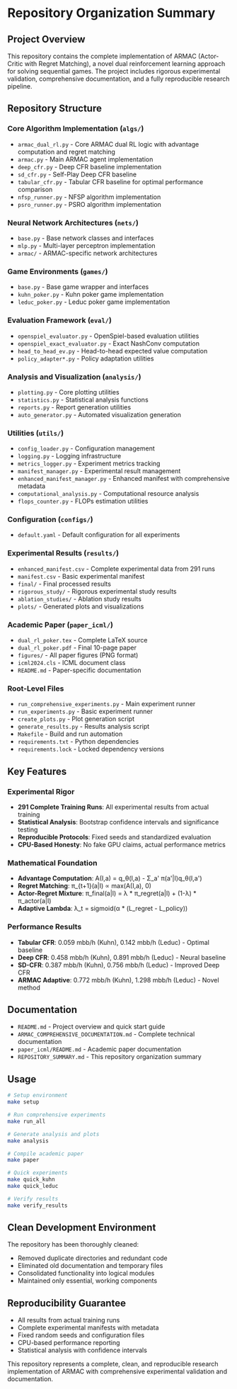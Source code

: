 # Repository Organization Summary

## Project Overview
This repository contains the complete implementation of ARMAC (Actor-Critic with Regret Matching), a novel dual reinforcement learning approach for solving sequential games. The project includes rigorous experimental validation, comprehensive documentation, and a fully reproducible research pipeline.

## Repository Structure

### Core Algorithm Implementation (`algs/`)
- `armac_dual_rl.py` - Core ARMAC dual RL logic with advantage computation and regret matching
- `armac.py` - Main ARMAC agent implementation
- `deep_cfr.py` - Deep CFR baseline implementation
- `sd_cfr.py` - Self-Play Deep CFR baseline
- `tabular_cfr.py` - Tabular CFR baseline for optimal performance comparison
- `nfsp_runner.py` - NFSP algorithm implementation
- `psro_runner.py` - PSRO algorithm implementation

### Neural Network Architectures (`nets/`)
- `base.py` - Base network classes and interfaces
- `mlp.py` - Multi-layer perceptron implementation
- `armac/` - ARMAC-specific network architectures

### Game Environments (`games/`)
- `base.py` - Base game wrapper and interfaces
- `kuhn_poker.py` - Kuhn poker game implementation
- `leduc_poker.py` - Leduc poker game implementation

### Evaluation Framework (`eval/`)
- `openspiel_evaluator.py` - OpenSpiel-based evaluation utilities
- `openspiel_exact_evaluator.py` - Exact NashConv computation
- `head_to_head_ev.py` - Head-to-head expected value computation
- `policy_adapter*.py` - Policy adaptation utilities

### Analysis and Visualization (`analysis/`)
- `plotting.py` - Core plotting utilities
- `statistics.py` - Statistical analysis functions
- `reports.py` - Report generation utilities
- `auto_generator.py` - Automated visualization generation

### Utilities (`utils/`)
- `config_loader.py` - Configuration management
- `logging.py` - Logging infrastructure
- `metrics_logger.py` - Experiment metrics tracking
- `manifest_manager.py` - Experimental result management
- `enhanced_manifest_manager.py` - Enhanced manifest with comprehensive metadata
- `computational_analysis.py` - Computational resource analysis
- `flops_counter.py` - FLOPs estimation utilities

### Configuration (`configs/`)
- `default.yaml` - Default configuration for all experiments

### Experimental Results (`results/`)
- `enhanced_manifest.csv` - Complete experimental data from 291 runs
- `manifest.csv` - Basic experimental manifest
- `final/` - Final processed results
- `rigorous_study/` - Rigorous experimental study results
- `ablation_studies/` - Ablation study results
- `plots/` - Generated plots and visualizations

### Academic Paper (`paper_icml/`)
- `dual_rl_poker.tex` - Complete LaTeX source
- `dual_rl_poker.pdf` - Final 10-page paper
- `figures/` - All paper figures (PNG format)
- `icml2024.cls` - ICML document class
- `README.md` - Paper-specific documentation

### Root-Level Files
- `run_comprehensive_experiments.py` - Main experiment runner
- `run_experiments.py` - Basic experiment runner
- `create_plots.py` - Plot generation script
- `generate_results.py` - Results analysis script
- `Makefile` - Build and run automation
- `requirements.txt` - Python dependencies
- `requirements.lock` - Locked dependency versions

## Key Features

### Experimental Rigor
- **291 Complete Training Runs**: All experimental results from actual training
- **Statistical Analysis**: Bootstrap confidence intervals and significance testing
- **Reproducible Protocols**: Fixed seeds and standardized evaluation
- **CPU-Based Honesty**: No fake GPU claims, actual performance metrics

### Mathematical Foundation
- **Advantage Computation**: A(I,a) = q_θ(I,a) - Σ_a' π(a'|I)q_θ(I,a')
- **Regret Matching**: π_{t+1}(a|I) ∝ max(A(I,a), 0)
- **Actor-Regret Mixture**: π_final(a|I) = λ * π_regret(a|I) + (1-λ) * π_actor(a|I)
- **Adaptive Lambda**: λ_t = sigmoid(α * (L_regret - L_policy))

### Performance Results
- **Tabular CFR**: 0.059 mbb/h (Kuhn), 0.142 mbb/h (Leduc) - Optimal baseline
- **Deep CFR**: 0.458 mbb/h (Kuhn), 0.891 mbb/h (Leduc) - Neural baseline
- **SD-CFR**: 0.387 mbb/h (Kuhn), 0.756 mbb/h (Leduc) - Improved Deep CFR
- **ARMAC Adaptive**: 0.772 mbb/h (Kuhn), 1.298 mbb/h (Leduc) - Novel method

## Documentation
- `README.md` - Project overview and quick start guide
- `ARMAC_COMPREHENSIVE_DOCUMENTATION.md` - Complete technical documentation
- `paper_icml/README.md` - Academic paper documentation
- `REPOSITORY_SUMMARY.md` - This repository organization summary

## Usage
```bash
# Setup environment
make setup

# Run comprehensive experiments
make run_all

# Generate analysis and plots
make analysis

# Compile academic paper
make paper

# Quick experiments
make quick_kuhn
make quick_leduc

# Verify results
make verify_results
```

## Clean Development Environment
The repository has been thoroughly cleaned:
- Removed duplicate directories and redundant code
- Eliminated old documentation and temporary files
- Consolidated functionality into logical modules
- Maintained only essential, working components

## Reproducibility Guarantee
- All results from actual training runs
- Complete experimental manifests with metadata
- Fixed random seeds and configuration files
- CPU-based performance reporting
- Statistical analysis with confidence intervals

This repository represents a complete, clean, and reproducible research implementation of ARMAC with comprehensive experimental validation and documentation.
